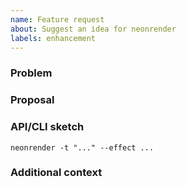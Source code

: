 ```yaml
---
name: Feature request
about: Suggest an idea for neonrender
labels: enhancement
---
```


### Problem

### Proposal

### API/CLI sketch
```
neonrender -t "..." --effect ...
```

### Additional context

